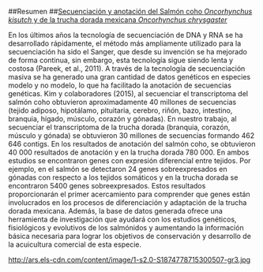 
##Resumen
##[Secuenciación y anotación del Salmón coho *Oncorhynchus kisutch* y de la trucha dorada mexicana *Oncorhynchus chrysgaster*](http://www.sciencedirect.com/science/article/pii/S1874778715300507?np=y)

En los últimos años la tecnología de secuenciación de DNA y RNA se ha desarrollado rápidamente, el método más ampliamente utilizado para la secuenciación ha sido el Sanger, que desde su invención se ha mejorado de forma continua, sin embargo, esta tecnología sigue siendo lenta y costosa (Pareek, et al., 2011). A través de la tecnología de secuenciación masiva se ha generado una gran cantidad de datos genéticos en especies modelo y no modelo, lo que ha facilitado la anotación de secuencias genéticas. Kim y colaboradores (2015), al secuenciar el transcriptoma del salmón coho obtuvieron aproximadamente 40 millones de secuencias (tejido adiposo, hipotálamo, pituitaria, cerebro, riñón, bazo, intestino, branquia, hígado, músculo, corazón y gónadas). En nuestro trabajo, al secuenciar el transcriptoma de la trucha dorada (branquia, corazón, músculo y gónada) se obtuvieron 30 millones de secuencias formando 462 646 contigs. En los resultados de anotación del salmón coho, se obtuvieron 40 000 resultados de anotación y en la trucha dorada 780 000. En ambos estudios se encontraron genes con expresión diferencial entre tejidos. Por ejemplo, en el salmón se detectaron 24 genes sobreexpresados en gónadas con respecto a los tejidos somáticos y en la trucha dorada se encontraron 5400 genes sobreexpresados. Estos resultados proporcionarán el primer acercamiento para comprender que genes están involucrados en los procesos de diferenciación y adaptación de la trucha dorada mexicana. Además, la base de datos generada ofrece una herramienta de investigación que ayudará con los estudios genéticos, fisiológicos y evolutivos de los salmónidos y aumentando la información básica necesaria para lograr los objetivos de conservación y desarrollo de la acuicultura comercial de esta especie.


http://ars.els-cdn.com/content/image/1-s2.0-S1874778715300507-gr3.jpg
